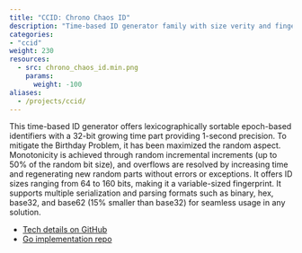 ```yaml
---
title: "CCID: Chrono Chaos ID"
description: "Time-based ID generator family with size verity and fingerprint option"
categories:
- "ccid"
weight: 230
resources:
  - src: chrono_chaos_id.min.png
    params:
      weight: -100  
aliases:
  - /projects/ccid/
---
```


This time-based ID generator offers lexicographically sortable epoch-based identifiers with a 32-bit growing time part
providing 1-second precision. To mitigate the Birthday Problem, it has been maximized the random aspect.
Monotonicity is achieved through random incremental increments (up to 50% of the random bit size),
and overflows are resolved by increasing time and regenerating new random parts without errors or exceptions.
It offers ID sizes ranging from 64 to 160 bits, making it a variable-sized fingerprint. It supports multiple
serialization and parsing formats such as binary, hex, base32, and base62 (15% smaller than base32) for
seamless usage in any solution.

* [Tech details on GitHub](https://github.com/Pencroff/ccid/)
* [Go implementation repo](https://github.com/Pencroff/ccid_go/)
